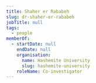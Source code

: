 ```yaml
---
title: Shaher er Rababeh
slug: dr-shaher-er-rababeh
jobTitle: null
tags:
  - people
memberOf:
  - startDate: null
    endDate: null
    organisation:
      name: Hashemite University
      slug: hashemite-university
    roleName: Co-investigator
---
```

